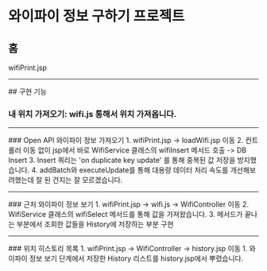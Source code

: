 # 와이파이 정보 구하기 프로젝트

## 홈
wifiPrint.jsp

<hr>
## 구현 기능

### 내 위치 가져오기: wifi.js 통해서 위치 가져옵니다.
<hr>
### Open API 와이파이 정보 가져오기
1. wifiPrint.jsp -> loadWifi.jsp 이동
2. 컨트롤러 이동 없이 jsp에서 바로 WifiService 클래스의 wifiInsert 메서드 호출 -> DB Insert
3. Insert 쿼리는 'on duplicate key update' 를 통해 중복된 값 저장을 방지했습니다.
4. addBatch와 executeUpdate를 통해 대용량 데이터 처리 속도를 개선해보려했는데 잘 된 건지는 잘 모르겠습니다.

<hr>
### 근처 와이파이 정보 보기
1. wifiPrint.jsp -> wifi.js -> WifiController 이동
2. WifiService 클래스의 wifiSelect 메서드를 통해 값을 가져왔습니다.
3. 메서드가 끝나는 부분에서 조회한 값들을 History에 저장하는 부분 구현
<hr>
### 위치 히스토리 목록
1. wifiPrint.jsp -> WifiController -> history.jsp 이동
1. 와이파이 정보 보기 단계에서 저장한 History 리스트를 history.jsp에서 뿌렸습니다.

